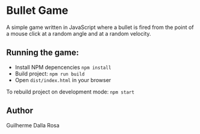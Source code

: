 # Bullet Game

A simple game written in JavaScript where a bullet is fired from the point of a mouse click at a random angle and at a random velocity.

## Running the game:
* Install NPM depencencies `npm install`
* Build project: `npm run build`
* Open `dist/index.html` in your browser

To rebuild project on development mode:
`npm start`

## Author
Guilherme Dalla Rosa 